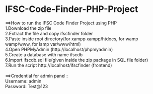# IFSC-Code-Finder-PHP-Project

==>How to run the IFSC Code Finder Project using PHP<br>
1.Download the zip file<br>
2.Extract the file and copy ifscfinder folder<br>
3.Paste inside root directory(for xampp xampp/htdocs, for wamp wamp/www, for lamp var/www/html)<br>
4.Open PHPMyAdmin (http://localhost/phpmyadmin)<br>
5.Create a database with name ifscdb<br>
6.Import ifscdb.sql file(given inside the zip package in SQL file folder)<br>
7.Run the script http://localhost/ifscfinder (frontend)<br>
<br>
==>Credential for admin panel :<br>
Username: admin<br>
Password: Test@123<br>
